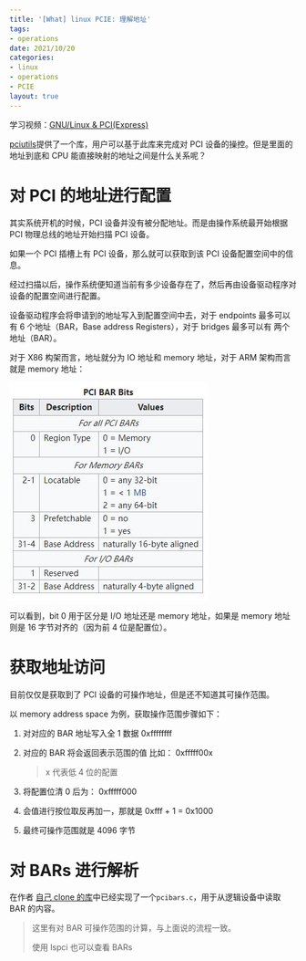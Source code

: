 ```yaml
---
title: '[What] linux PCIE: 理解地址'
tags: 
- operations
date: 2021/10/20
categories: 
- linux
- operations
- PCIE
layout: true
---
```


学习视频：[GNU/Linux & PCI(Express)](https://www.youtube.com/playlist?list=PLCGpd0Do5-I1hZpk8zi9Zh7SCnHrIQlgT)

[pciutils](https://github.com/pciutils/pciutils)提供了一个库，用户可以基于此库来完成对 PCI 设备的操控。但是里面的地址到底和 CPU 能直接映射的地址之间是什么关系呢？

<!--more-->

# 对 PCI 的地址进行配置

其实系统开机的时候，PCI 设备并没有被分配地址。而是由操作系统最开始根据 PCI 物理总线的地址开始扫描 PCI 设备。

如果一个 PCI 插槽上有 PCI 设备，那么就可以获取到该 PCI 设备配置空间中的信息。

经过扫描以后，操作系统便知道当前有多少设备存在了，然后再由设备驱动程序对设备的配置空间进行配置。

设备驱动程序会将申请到的地址写入到配置空间中去，对于 endpoints 最多可以有 6 个地址（BAR，Base address Registers），对于 bridges 最多可以有 两个地址（BAR）。

对于 X86 构架而言，地址就分为 IO 地址和 memory 地址，对于 ARM 架构而言就是 memory 地址：

![](./pic/pcie_bar_bits.jpg)

可以看到，bit 0 用于区分是 I/O 地址还是 memory 地址，如果是 memory 地址则是 16 字节对齐的（因为前 4 位是配置位）。

# 获取地址访问

目前仅仅是获取到了 PCI 设备的可操作地址，但是还不知道其可操作范围。

以 memory address space 为例，获取操作范围步骤如下：

1. 对对应的 BAR 地址写入全 1 数据 0xffffffff

2. 对应的 BAR 将会返回表示范围的值 比如： 0xfffff00x

   > x 代表低 4 位的配置

3. 将配置位清 0 后为： 0xfffff000

4. 会值进行按位取反再加一，那就是 0xfff + 1 = 0x1000

5. 最终可操作范围就是 4096 字节

# 对 BARs 进行解析

在作者 [自己 clone 的库](https://github.com/Johannes4Linux/pciutils)中已经实现了一个`pcibars.c`，用于从逻辑设备中读取 BAR 的内容。

> 这里有对 BAR 可操作范围的计算，与上面说的流程一致。
>
> 使用 lspci 也可以查看 BARs

